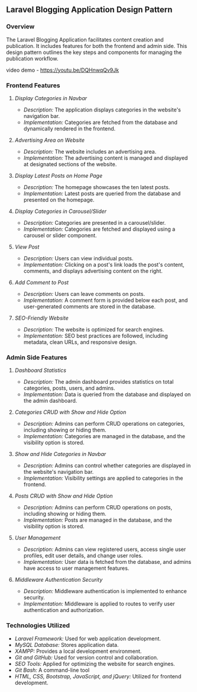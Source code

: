 ## Laravel Blogging Application Design Pattern

### Overview

The Laravel Blogging Application facilitates content creation and publication. It includes features for both the frontend and admin side. This design pattern outlines the key steps and components for managing the publication workflow.

video demo - https://youtu.be/DQHnwqQv9Jk

### Frontend Features

1. _Display Categories in Navbar_

    - _Description:_ The application displays categories in the website's navigation bar.
    - _Implementation:_ Categories are fetched from the database and dynamically rendered in the frontend.

2. _Advertising Area on Website_

    - _Description:_ The website includes an advertising area.
    - _Implementation:_ The advertising content is managed and displayed at designated sections of the website.

3. _Display Latest Posts on Home Page_

    - _Description:_ The homepage showcases the ten latest posts.
    - _Implementation:_ Latest posts are queried from the database and presented on the homepage.

4. _Display Categories in Carousel/Slider_

    - _Description:_ Categories are presented in a carousel/slider.
    - _Implementation:_ Categories are fetched and displayed using a carousel or slider component.

5. _View Post_

    - _Description:_ Users can view individual posts.
    - _Implementation:_ Clicking on a post's link loads the post's content, comments, and displays advertising content on the right.

6. _Add Comment to Post_

    - _Description:_ Users can leave comments on posts.
    - _Implementation:_ A comment form is provided below each post, and user-generated comments are stored in the database.

7. _SEO-Friendly Website_
    - _Description:_ The website is optimized for search engines.
    - _Implementation:_ SEO best practices are followed, including metadata, clean URLs, and responsive design.

### Admin Side Features

1. _Dashboard Statistics_

    - _Description:_ The admin dashboard provides statistics on total categories, posts, users, and admins.
    - _Implementation:_ Data is queried from the database and displayed on the admin dashboard.

2. _Categories CRUD with Show and Hide Option_

    - _Description:_ Admins can perform CRUD operations on categories, including showing or hiding them.
    - _Implementation:_ Categories are managed in the database, and the visibility option is stored.

3. _Show and Hide Categories in Navbar_

    - _Description:_ Admins can control whether categories are displayed in the website's navigation bar.
    - _Implementation:_ Visibility settings are applied to categories in the frontend.

4. _Posts CRUD with Show and Hide Option_

    - _Description:_ Admins can perform CRUD operations on posts, including showing or hiding them.
    - _Implementation:_ Posts are managed in the database, and the visibility option is stored.

5. _User Management_

    - _Description:_ Admins can view registered users, access single user profiles, edit user details, and change user roles.
    - _Implementation:_ User data is fetched from the database, and admins have access to user management features.

6. _Middleware Authentication Security_
    - _Description:_ Middleware authentication is implemented to enhance security.
    - _Implementation:_ Middleware is applied to routes to verify user authentication and authorization.

### Technologies Utilized

-   _Laravel Framework:_ Used for web application development.
-   _MySQL Database:_ Stores application data.
-   _XAMPP:_ Provides a local development environment.
-   _Git and GitHub:_ Used for version control and collaboration.
-   _SEO Tools:_ Applied for optimizing the website for search engines.
-   _Git Bash:_ A command-line tool
-   _HTML, CSS, Bootstrap, JavaScript, and jQuery:_ Utilized for frontend development.
